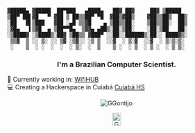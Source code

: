 ```
▓█████▄ ▓█████  ██▀███   ▄████▄   ██▓ ██▓     ██▓ ▒█████  
▒██▀ ██▌▓█   ▀ ▓██ ▒ ██▒▒██▀ ▀█  ▓██▒▓██▒    ▓██▒▒██▒  ██▒
░██   █▌▒███   ▓██ ░▄█ ▒▒▓█    ▄ ▒██▒▒██░    ▒██▒▒██░  ██▒
░▓█▄   ▌▒▓█  ▄ ▒██▀▀█▄  ▒▓▓▄ ▄██▒░██░▒██░    ░██░▒██   ██░
░▒████▓ ░▒████▒░██▓ ▒██▒▒ ▓███▀ ░░██░░██████▒░██░░ ████▓▒░
 ▒▒▓  ▒ ░░ ▒░ ░░ ▒▓ ░▒▓░░ ░▒ ▒  ░░▓  ░ ▒░▓  ░░▓  ░ ▒░▒░▒░ 
 ░    ▒  ░ ░  ░  ░  ░ ▒░  ░  ▒    ▒ ░  ░ ▒  ░ ▒ ░  ░ ▒ ▒░ 
```                                                                  
<h3 align="center">I'm a Brazilian Computer Scientist.</h3>


💾 Currently working in: [WifiHUB](https://github.com/GGontijo/WiFiHub)  
‍💻 Creating a Hackerspace in Cuiabá [Cuiabá HS](https://cuiaba-hackerspace.github.io/)

<p align="center">
<img src="https://github-readme-stats.vercel.app/api?username=GGontijo&show_icons=true&theme=dark" alt="GGontijo"/> 

<p align="center">
<a href="https://t.me/GabrielGontijo" target="blank"><img align="center" src="https://cdn.jsdelivr.net/npm/simple-icons@3.0.1/icons/telegram.svg" alt="GGontijo" height="30" width="20" /></a>
